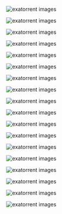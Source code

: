 <p align="center">
<img src="https://raw.githubusercontent.com/varbhat/exatorrent/assets/1.png" alt="exatorrent images"/>
</p>
<p align="center">
<img src="https://raw.githubusercontent.com/varbhat/exatorrent/assets/2.png" alt="exatorrent images"/>
</p>
<p align="center">
<img src="https://raw.githubusercontent.com/varbhat/exatorrent/assets/3.png" alt="exatorrent images"/>
</p>
<p align="center">
<img src="https://raw.githubusercontent.com/varbhat/exatorrent/assets/4.png" alt="exatorrent images"/>
</p>
<p align="center">
<img src="https://raw.githubusercontent.com/varbhat/exatorrent/assets/5.png" alt="exatorrent images"/>
</p>
<p align="center">
<img src="https://raw.githubusercontent.com/varbhat/exatorrent/assets/6.png" alt="exatorrent images"/>
</p>
<p align="center">
<img src="https://raw.githubusercontent.com/varbhat/exatorrent/assets/7.png" alt="exatorrent images"/>
</p>
<p align="center">
<img src="https://raw.githubusercontent.com/varbhat/exatorrent/assets/8.png" alt="exatorrent images"/>
</p>
<p align="center">
<img src="https://raw.githubusercontent.com/varbhat/exatorrent/assets/9.png" alt="exatorrent images"/>
</p>
<p align="center">
<img src="https://raw.githubusercontent.com/varbhat/exatorrent/assets/10.png" alt="exatorrent images"/>
</p>
<p align="center">
<img src="https://raw.githubusercontent.com/varbhat/exatorrent/assets/11.png" alt="exatorrent images"/>
</p>
<p align="center">
<img src="https://raw.githubusercontent.com/varbhat/exatorrent/assets/12.png" alt="exatorrent images"/>
</p>
<p align="center">
<img src="https://raw.githubusercontent.com/varbhat/exatorrent/assets/13.png" alt="exatorrent images"/>
</p>
<p align="center">
<img src="https://raw.githubusercontent.com/varbhat/exatorrent/assets/14.png" alt="exatorrent images"/>
</p>
<p align="center">
<img src="https://raw.githubusercontent.com/varbhat/exatorrent/assets/15.png" alt="exatorrent images"/>
</p>
<p align="center">
<img src="https://raw.githubusercontent.com/varbhat/exatorrent/assets/16.png" alt="exatorrent images"/>
</p>
<p align="center">
<img src="https://raw.githubusercontent.com/varbhat/exatorrent/assets/17.png" alt="exatorrent images"/>
</p>
<p align="center">
<img src="https://raw.githubusercontent.com/varbhat/exatorrent/assets/18.png" alt="exatorrent images"/>
</p>

